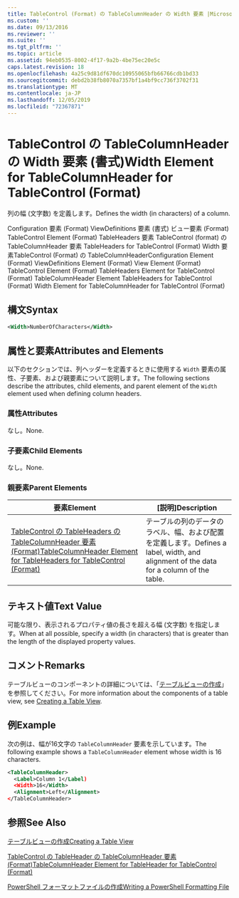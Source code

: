 ```yaml
---
title: TableControl (Format) の TableColumnHeader の Width 要素 |Microsoft Docs
ms.custom: ''
ms.date: 09/13/2016
ms.reviewer: ''
ms.suite: ''
ms.tgt_pltfrm: ''
ms.topic: article
ms.assetid: 94eb0535-8002-4f17-9a2b-4be75ec20e5c
caps.latest.revision: 18
ms.openlocfilehash: 4a25c9d81df670dc10955065bfb66766cdb1bd33
ms.sourcegitcommit: debd2b38fb8070a7357bf1a4bf9cc736f3702f31
ms.translationtype: MT
ms.contentlocale: ja-JP
ms.lasthandoff: 12/05/2019
ms.locfileid: "72367871"
---
```

# <a name="width-element-for-tablecolumnheader-for-tablecontrol-format"></a><span data-ttu-id="98349-102">TableControl の TableColumnHeader の Width 要素 (書式)</span><span class="sxs-lookup"><span data-stu-id="98349-102">Width Element for TableColumnHeader for TableControl (Format)</span></span>

<span data-ttu-id="98349-103">列の幅 (文字数) を定義します。</span><span class="sxs-lookup"><span data-stu-id="98349-103">Defines the width (in characters) of a column.</span></span>

<span data-ttu-id="98349-104">Configuration 要素 (Format) ViewDefinitions 要素 (書式) ビュー要素 (Format) TableControl Element (Format) TableHeaders 要素 TableControl (format) の TableColumnHeader 要素 TableHeaders for TableControl (Format) Width 要素TableControl (Format) の TableColumnHeader</span><span class="sxs-lookup"><span data-stu-id="98349-104">Configuration Element (Format) ViewDefinitions Element (Format) View Element (Format) TableControl Element (Format) TableHeaders Element for TableControl (Format) TableColumnHeader Element TableHeaders for TableControl (Format) Width Element for TableColumnHeader for TableControl (Format)</span></span>

## <a name="syntax"></a><span data-ttu-id="98349-105">構文</span><span class="sxs-lookup"><span data-stu-id="98349-105">Syntax</span></span>

```xml
<Width>NumberOfCharacters</Width>
```

## <a name="attributes-and-elements"></a><span data-ttu-id="98349-106">属性と要素</span><span class="sxs-lookup"><span data-stu-id="98349-106">Attributes and Elements</span></span>

<span data-ttu-id="98349-107">以下のセクションでは、列ヘッダーを定義するときに使用する `Width` 要素の属性、子要素、および親要素について説明します。</span><span class="sxs-lookup"><span data-stu-id="98349-107">The following sections describe the attributes, child elements, and parent element of the `Width` element used when defining column headers.</span></span>

### <a name="attributes"></a><span data-ttu-id="98349-108">属性</span><span class="sxs-lookup"><span data-stu-id="98349-108">Attributes</span></span>

<span data-ttu-id="98349-109">なし。</span><span class="sxs-lookup"><span data-stu-id="98349-109">None.</span></span>

### <a name="child-elements"></a><span data-ttu-id="98349-110">子要素</span><span class="sxs-lookup"><span data-stu-id="98349-110">Child Elements</span></span>

<span data-ttu-id="98349-111">なし。</span><span class="sxs-lookup"><span data-stu-id="98349-111">None.</span></span>

### <a name="parent-elements"></a><span data-ttu-id="98349-112">親要素</span><span class="sxs-lookup"><span data-stu-id="98349-112">Parent Elements</span></span>

|<span data-ttu-id="98349-113">要素</span><span class="sxs-lookup"><span data-stu-id="98349-113">Element</span></span>|<span data-ttu-id="98349-114">[説明]</span><span class="sxs-lookup"><span data-stu-id="98349-114">Description</span></span>|
|-------------|-----------------|
|[<span data-ttu-id="98349-115">TableControl の TableHeaders の TableColumnHeader 要素 (Format)</span><span class="sxs-lookup"><span data-stu-id="98349-115">TableColumnHeader Element for TableHeaders for TableControl (Format)</span></span>](./tablecolumnheader-element-format.md)|<span data-ttu-id="98349-116">テーブルの列のデータのラベル、幅、および配置を定義します。</span><span class="sxs-lookup"><span data-stu-id="98349-116">Defines a label, width, and alignment of the data for a column of the table.</span></span>|

## <a name="text-value"></a><span data-ttu-id="98349-117">テキスト値</span><span class="sxs-lookup"><span data-stu-id="98349-117">Text Value</span></span>

<span data-ttu-id="98349-118">可能な限り、表示されるプロパティ値の長さを超える幅 (文字数) を指定します。</span><span class="sxs-lookup"><span data-stu-id="98349-118">When at all possible, specify a width (in characters) that is greater than the length of the displayed property values.</span></span>

## <a name="remarks"></a><span data-ttu-id="98349-119">コメント</span><span class="sxs-lookup"><span data-stu-id="98349-119">Remarks</span></span>

<span data-ttu-id="98349-120">テーブルビューのコンポーネントの詳細については、「[テーブルビューの作成](./creating-a-table-view.md)」を参照してください。</span><span class="sxs-lookup"><span data-stu-id="98349-120">For more information about the components of a table view, see [Creating a Table View](./creating-a-table-view.md).</span></span>

## <a name="example"></a><span data-ttu-id="98349-121">例</span><span class="sxs-lookup"><span data-stu-id="98349-121">Example</span></span>

<span data-ttu-id="98349-122">次の例は、幅が16文字の `TableColumnHeader` 要素を示しています。</span><span class="sxs-lookup"><span data-stu-id="98349-122">The following example shows a `TableColumnHeader` element whose width is 16 characters.</span></span>

```xml
<TableColumnHeader>
  <Label>Column 1</Label)
  <Width>16</Width>
  <Alignment>Left</Alignment>
</TableColumnHeader>
```

## <a name="see-also"></a><span data-ttu-id="98349-123">参照</span><span class="sxs-lookup"><span data-stu-id="98349-123">See Also</span></span>

[<span data-ttu-id="98349-124">テーブルビューの作成</span><span class="sxs-lookup"><span data-stu-id="98349-124">Creating a Table View</span></span>](./creating-a-table-view.md)

[<span data-ttu-id="98349-125">TableControl の TableHeader の TableColumnHeader 要素 (Format)</span><span class="sxs-lookup"><span data-stu-id="98349-125">TableColumnHeader Element for TableHeader for TableControl (Format)</span></span>](./tablecolumnheader-element-format.md)

[<span data-ttu-id="98349-126">PowerShell フォーマットファイルの作成</span><span class="sxs-lookup"><span data-stu-id="98349-126">Writing a PowerShell Formatting File</span></span>](./writing-a-powershell-formatting-file.md)
